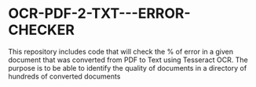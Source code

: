 # OCR-PDF-2-TXT---ERROR-CHECKER
This repository includes code that will check the % of error in a given document that was converted from PDF to Text using Tesseract OCR.  The purpose is to be able to identify the quality of documents in a directory of hundreds of converted documents
